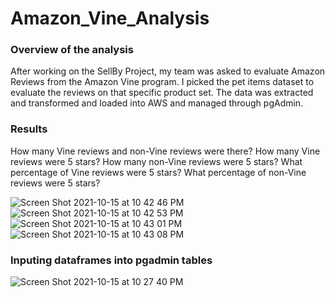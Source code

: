 # Amazon_Vine_Analysis

### Overview of the analysis
After working on the SellBy Project, my team was asked to evaluate Amazon Reviews from the Amazon Vine program. I picked the pet items dataset to evaluate the reviews on that specific product set. The data was extracted and transformed and loaded into AWS and managed through pgAdmin. 


### Results
How many Vine reviews and non-Vine reviews were there?
How many Vine reviews were 5 stars? How many non-Vine reviews were 5 stars?
What percentage of Vine reviews were 5 stars? What percentage of non-Vine reviews were 5 stars?

![Screen Shot 2021-10-15 at 10 42 46 PM](https://user-images.githubusercontent.com/82982952/137570588-b8480644-9d59-43b3-8940-a408f9106ccb.png)
![Screen Shot 2021-10-15 at 10 42 53 PM](https://user-images.githubusercontent.com/82982952/137570590-d91840d8-a290-4c50-a181-458eee13a0d4.png)
![Screen Shot 2021-10-15 at 10 43 01 PM](https://user-images.githubusercontent.com/82982952/137570591-7700db6e-4010-4e87-bb1d-f099187f856a.png)
![Screen Shot 2021-10-15 at 10 43 08 PM](https://user-images.githubusercontent.com/82982952/137570592-159be584-4675-4c5b-94e1-351d43fee180.png)


### Inputing dataframes into pgadmin tables
![Screen Shot 2021-10-15 at 10 27 40 PM](https://user-images.githubusercontent.com/82982952/137570102-15844ba6-6496-4718-8e6e-401dc129475f.png)
